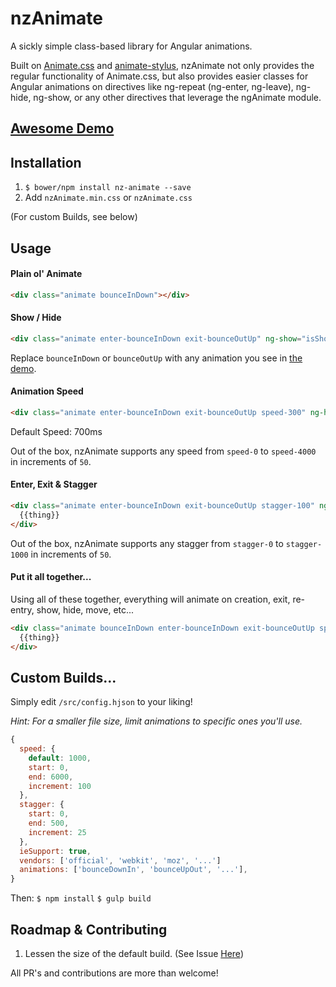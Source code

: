 # nzAnimate
A sickly simple class-based library for Angular animations.

Built on [Animate.css](http://daneden.github.io/animate.css/) and [animate-stylus](https://github.com/slang800/animate-stylus), nzAnimate not only provides the regular functionality of Animate.css, but also provides easier classes for Angular animations on directives like ng-repeat (ng-enter, ng-leave), ng-hide, ng-show, or any other directives that leverage the ngAnimate module.

## [Awesome Demo](http://nozzle.github.io/nzAnimate/)

## Installation

1. `$ bower/npm install nz-animate --save`
2. Add `nzAnimate.min.css` or `nzAnimate.css`

(For custom Builds, see below)

## Usage

#### Plain ol' Animate

```html
<div class="animate bounceInDown"></div>
```

#### Show / Hide

```html
<div class="animate enter-bounceInDown exit-bounceOutUp" ng-show="isShowing">Stuff</div>
```

Replace `bounceInDown` or `bounceOutUp` with any animation you see in [the demo](http://nozzle.github.io/nzAnimate/).

#### Animation Speed

```html
<div class="animate enter-bounceInDown exit-bounceOutUp speed-300" ng-hide="!isShowing">Stuff</div>
```

Default Speed: 700ms

Out of the box, nzAnimate supports any speed from `speed-0` to `speed-4000` in increments of `50`.

#### Enter, Exit & Stagger

```html
<div class="animate enter-bounceInDown exit-bounceOutUp stagger-100" ng-repeat="thing in things">
  {{thing}}
</div>
```

Out of the box, nzAnimate supports any stagger from `stagger-0` to `stagger-1000` in increments of `50`.

#### Put it all together...

Using all of these together, everything will animate on creation, exit, re-entry, show, hide, move, etc...

```html
<div class="animate bounceInDown enter-bounceInDown exit-bounceOutUp speed-500 stagger-100" ng-repeat="thing in things">
  {{thing}}
</div>
```

## Custom Builds...

Simply edit `/src/config.hjson` to your liking!

*Hint: For a smaller file size, limit animations to specific ones you'll use.*

```javascript
{
  speed: {
    default: 1000,
    start: 0,
    end: 6000,
    increment: 100
  },
  stagger: {
    start: 0,
    end: 500,
    increment: 25
  },
  ieSupport: true,
  vendors: ['official', 'webkit', 'moz', '...']
  animations: ['bounceDownIn', 'bounceUpOut', '...'],
}
```
 
Then:
`$ npm install`
`$ gulp build`

## Roadmap & Contributing

1. Lessen the size of the default build. (See Issue [Here](https://github.com/nozzle/nzAnimate/issues/2))

All PR's and contributions are more than welcome!

